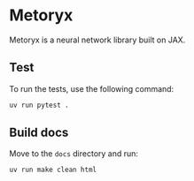 # Metoryx

Metoryx is a neural network library built on JAX.

## Test

To run the tests, use the following command:

```bash
uv run pytest .
```

## Build docs

Move to the `docs` directory and run:

```bash
uv run make clean html
```